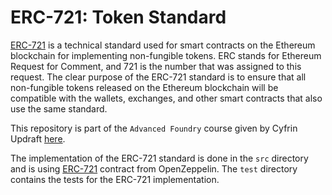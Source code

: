 # ERC-721: Token Standard

[ERC-721](https://eips.ethereum.org/EIPS/eip-721) is a technical standard used for smart contracts on the Ethereum blockchain for implementing non-fungible tokens. ERC stands for Ethereum Request for Comment, and 721 is the number that was assigned to this request. The clear purpose of the ERC-721 standard is to ensure that all non-fungible tokens released on the Ethereum blockchain will be compatible with the wallets, exchanges, and other smart contracts that also use the same standard.

This repository is part of the `Advanced Foundry` course given by Cyfrin Updraft [here](https://updraft.cyfrin.io/courses/advanced-foundry/).

The implementation of the ERC-721 standard is done in the `src` directory and is using [ERC-721](https://docs.openzeppelin.com/contracts/5.x/erc721) contract from OpenZeppelin. The `test` directory contains the tests for the ERC-721 implementation.
